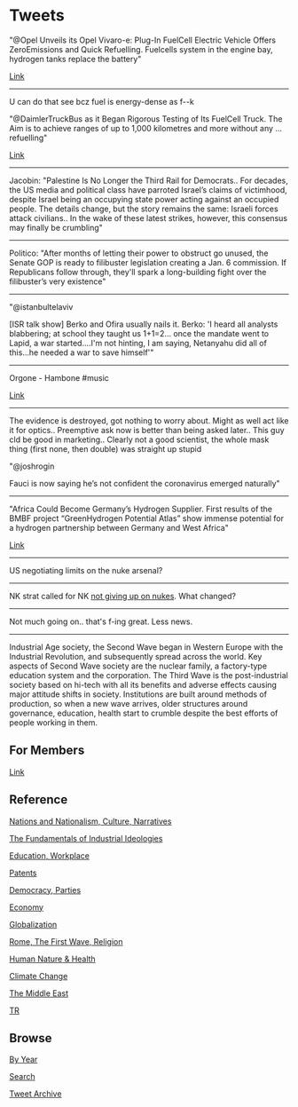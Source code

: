 # Tweets

"@Opel Unveils its Opel Vivaro-e: Plug-In FuelCell Electric Vehicle
Offers ZeroEmissions and Quick Refuelling. Fuelcells system in the
engine bay, hydrogen tanks replace the battery"

[Link](https://bit.ly/2SM6Ii7)

---

U can do that see bcz fuel is energy-dense as f--k

"@DaimlerTruckBus as it Began Rigorous Testing of Its FuelCell
Truck. The Aim is to achieve ranges of up to 1,000 kilometres and more
without any ... refuelling"

[Link](https://bit.ly/33XedFo )

---

Jacobin: "Palestine Is No Longer the Third Rail for Democrats.. For
decades, the US media and political class have parroted Israel’s
claims of victimhood, despite Israel being an occupying state power
acting against an occupied people. The details change, but the story
remains the same: Israeli forces attack civilians.. In the wake of
these latest strikes, however, this consensus may finally be
crumbling"

---

Politico: "After months of letting their power to obstruct go unused,
the Senate GOP is ready to filibuster legislation creating a Jan. 6
commission. If Republicans follow through, they'll spark a
long-building fight over the filibuster’s very existence"

---

"@istanbultelaviv

[ISR talk show] Berko and Ofira usually nails it. Berko: 'I heard all
analysts blabbering; at school they taught us 1+1=2... once the
mandate went to Lapid, a war started....I'm not hinting, I am saying,
Netanyahu did all of this...he needed a war to save himself'"

---

Orgone - Hambone \#music

[Link](https://youtu.be/TZvOoOUXgBc)

---

The evidence is destroyed, got nothing to worry about. Might as well
act like it for optics.. Preemptive ask now is better than being asked
later.. This guy cld be good in marketing.. Clearly not a good
scientist, the whole mask thing (first none, then double) was straight
up stupid

"@joshrogin

Fauci is now saying he’s not confident the coronavirus emerged naturally"

---

"Africa Could Become Germany’s Hydrogen Supplier. First results of the
BMBF project “GreenHydrogen Potential Atlas” show immense potential
for a hydrogen partnership between Germany and West Africa"

[Link](https://bit.ly/3u8RrF2)

---

US negotiating limits on the nuke arsenal?

---

NK strat called for NK [not giving up on nukes](2021/03/unrivaled-beckley.md#noko).
What changed?

---

Not much going on.. that's f-ing great. Less news. 

---

Industrial Age society, the Second Wave began in Western Europe with
the Industrial Revolution, and subsequently spread across the
world. Key aspects of Second Wave society are the nuclear family, a
factory-type education system and the corporation. The Third Wave is
the post-industrial society based on hi-tech with all its benefits and
adverse effects causing major attitude shifts in society. Institutions
are built around methods of production, so when a new wave arrives,
older structures around governance, education, health start to crumble
despite the best efforts of people working in them.

## For Members

[Link](https://thirdwave-members.herokuapp.com)

## Reference

[Nations and Nationalism, Culture, Narratives](/2013/02/nations-and-nationalism.md)

[The Fundamentals of Industrial Ideologies](/2011/04/fundamentals-of-industrial-ideologies.md)

[Education, Workplace](2017/09/education-workplace.md)

[Patents](/2018/09/patents.md)

[Democracy, Parties](/2016/11/democracy.md)

[Economy](/2018/05/economy.md)

[Globalization](/2018/09/globalization.md)

[Rome, The First Wave, Religion](/2017/12/rome.md)

[Human Nature & Health](/2020/07/human-nature.md)

[Climate Change](/2018/12/climate.md)

[The Middle East](/2019/07/middleeast.md)

[TR](../tr)

## Browse

[By Year](years.md)

[Search](search.html)

[Tweet Archive](/tweets/README.md)


